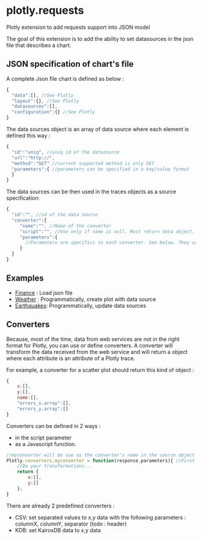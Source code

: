 # plotly.requests
Plotly extension to add requests support into JSON model

The goal of this extension is to add the ability to set datasources in the json file that describes a chart.

## JSON specification of chart's file

A complete Json file chart is defined as below :

```javascript
{
  "data":[], //See Plotly
  "layout":{}, //See Plotly
  "datasources":[],
  "configuration":{} //See Plotly
}
```

The data sources object is an array of data source where each element is defined this way :
```javascript
{
  "id":"uniq", //uniq id of the datasource
  "url":"http://",
  "method":"GET" //current supported method is only GET
  "parameters":{ //parameters can be specified in a key/value format
  }
}
```
The data sources can be then used in the traces objects as a source specification:
```javascript
{
  "id":"", //id of the data source
  "converter":{
     "name":"", //Name of the converter
     "script":"", //Use only if name is null. Must return data object. See below
     "parameters":{
       //Parameters are specifics to each converter. See below. They are also passed as arguments to the function defined in the script attribute
     }
  }
}
```

## Examples
* [Finance](https://bl.ocks.org/adeliz/b46591ef00d54ba24d1cd554ea86fa20) : Load json file
* [Weather](https://bl.ocks.org/adeliz/a3603ba0dc1b1f9869f51f9f46e120dd) : Programmatically, create plot with data source
* [Earthquakes](https://bl.ocks.org/adeliz/0c948773b2641c722fe5e51acaa35585): Programmatically, update data sources

## Converters
Because, most of the time, data from web services are not in the right format for Plotly, you can use or define converters. A converter will transform the data received from the web service and will return a object where each attribute is an attribute of a Plotly trace.

For example, a converter for a scatter plot should return this kind of object :
```javascript
{
	x:[],
	y:[],
	name:[],
	"errors_x.array":[],
	"errors_y.array":[]
}
```

Converters can be defined in 2 ways :
* in the script parameter
* as a Javascript function. 

```javascript
//myconverter will be use as the converter's name in the source object of a trace 
Plotly.converters.myconverter = function(response,parameters){ //First argument is the web request reponseText, Second argument is the parameters defined in the trace object
	//Do your transformations...
	return {
		x:[],
		y:[]
	};
}
```
There are already 2 predefined converters :
* CSV: set separated values to x,y data with the following parameters : columnX, columnY, separator (todo : header)
* KDB: set KairosDB data to x,y data


